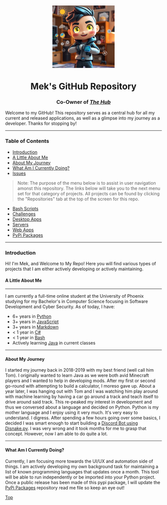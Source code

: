 <label id="top"></label>

<div align="center">
  <img src="./repo_images/mek.jpg" width="200" />
  <h1>Mek's GitHub Repository</h1>
  <h3>
    Co-Owner of 
    <i>
      <a href="https://github.com/theHub12">
        The Hub
      </a>
    </i>
  </h3>
</div>

Welcome to my GitHub! This repository serves as a central hub for all my current and released applications, as well as a glimpse into my journey as a developer. Thanks for stopping by!

---

### Table of Contents

- [Introduction](#introduction)
- [A Little About Me](#a-little-about-me)
- [About My Journey](#about-my-journey)
- [What Am I Currently Doing?](#what-am-i-currently-doing)
- [Issues](#issues)

> Note: The purpose of the menu below is to assist in user navigation amonst this repository. 
> The links below will take you to the next menu set for that category of projects.
> All projects can be found by clicking the "Repositories" tab at the top of the screen
> for this repo.

- <a href="https://github.com/mek0124/BashScripts" target="_blank">Bash Scripts</a>
- <a href="https://github.com/mek0124/Challenges" target="_blank">Challenges</a>
- <a href="https://github.com/mek0124/DesktopApps" target="_blank">Desktop Apps</a>
- <a href="https://github.com/mek0124/Servers" target="_blank">Servers</a>
- <a href="https://github.com/mek0124/WebApps" target="_blank">Web Apps</a>
- <a href="https://github.com/mek0124/PyPiPackages" target="_blank">PyPi Packages</a>

---

### Introduction

Hi! I'm Mek, and Welcome to My Repo! Here you will find various types of projects that I am either actively developing or actively maintaining.

#### A Little About Me
---

I am currently a full-time online student at the University of Phoenix studying for my Bachelor's in Computer Science focusing in Software Development and Cyber Security. As of today, I have:

  - 6+ years in [Python](https://python.org)
  - 3+ years in [JavaScript](https://nodejs.org)
  - 3+ years in [Markdown](https://www.markdownguide.org/basic-syntax/)
  - < 1 year in [C#](https://learn.microsoft.com/en-us/dotnet/csharp/)
  - < 1 year in [Bash](https://www.geeksforgeeks.org/bash-scripting-introduction-to-bash-and-bash-scripting/)
  - Actively learning [Java](https://www.java.com/en/) in current classes

---
#### About My Journey

I started my journey back in 2018-2019 with my best friend (well call him Tom). I originally wanted to learn Java as we were both avid Minecraft players and I wanted to help in developing mods. After my first or second go-round with attempting to build a calculator, I moreso gave up. About a year later, I was hanging out with Tom and I was watching him play around with machine learning by having a car go around a track and teach itself to drive around said track. This re-peaked my interest in development and thus we conversed about a language and decided on Python. Python is my mother language and I enjoy using it very much. It's very easy to understand. I digress. After spending a few hours going over some basics, I decided I was smart enough to start building a [Discord Bot using Disnake.py](https://docs.disnake.dev/en/stable/index.html). I was very wrong and it took months for me to grasp that concept. However, now I am able to do quite a lot.

---
#### What Am I Currently Doing?

Currently, I am focusing more towards the UI/UX and automation side of things. I am actively developing my own background task for maintaining a list of known programming languages that updates once a month. This tool will be able to run independently or be imported into your Python project. Once a public release has been made of this pypi package, I will update the [PyPi Packages](https://github.com/mek0124/PyPiPackages) repository read me file so keep an eye out!

<a href="#top">Top</a>